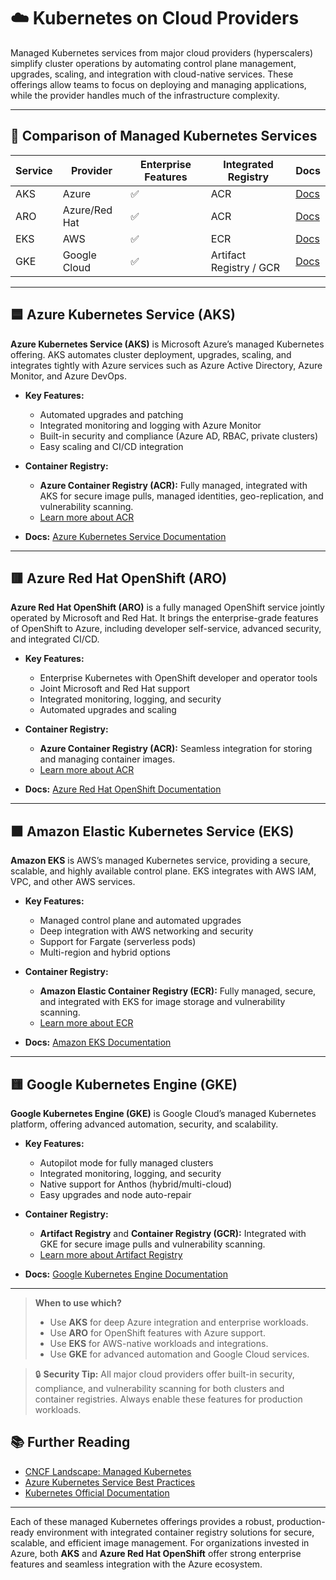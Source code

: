 # ☁️ Kubernetes on Cloud Providers

Managed Kubernetes services from major cloud providers (hyperscalers) simplify cluster operations by automating control plane management, upgrades, scaling, and integration with cloud-native services. These offerings allow teams to focus on deploying and managing applications, while the provider handles much of the infrastructure complexity.

---

## 🔎 Comparison of Managed Kubernetes Services

| Service      | Provider         | Enterprise Features | Integrated Registry         | Docs                                                                 |
|--------------|-----------------|---------------------|----------------------------|----------------------------------------------------------------------|
| AKS          | Azure           | ✅                  | ACR                        | [Docs](https://learn.microsoft.com/en-us/azure/aks/)                 |
| ARO          | Azure/Red Hat   | ✅                  | ACR                        | [Docs](https://learn.microsoft.com/en-us/azure/openshift/)           |
| EKS          | AWS             | ✅                  | ECR                        | [Docs](https://docs.aws.amazon.com/eks/)                             |
| GKE          | Google Cloud    | ✅                  | Artifact Registry / GCR    | [Docs](https://cloud.google.com/kubernetes-engine/docs)              |

---

## 🟦 Azure Kubernetes Service (AKS)

**Azure Kubernetes Service (AKS)** is Microsoft Azure’s managed Kubernetes offering. AKS automates cluster deployment, upgrades, scaling, and integrates tightly with Azure services such as Azure Active Directory, Azure Monitor, and Azure DevOps.

- **Key Features:**
  - Automated upgrades and patching
  - Integrated monitoring and logging with Azure Monitor
  - Built-in security and compliance (Azure AD, RBAC, private clusters)
  - Easy scaling and CI/CD integration

- **Container Registry:**  
  - **Azure Container Registry (ACR):** Fully managed, integrated with AKS for secure image pulls, managed identities, geo-replication, and vulnerability scanning.
  - [Learn more about ACR](https://learn.microsoft.com/en-us/azure/container-registry/)

- **Docs:** [Azure Kubernetes Service Documentation](https://learn.microsoft.com/en-us/azure/aks/)

---

## 🟥 Azure Red Hat OpenShift (ARO)

**Azure Red Hat OpenShift (ARO)** is a fully managed OpenShift service jointly operated by Microsoft and Red Hat. It brings the enterprise-grade features of OpenShift to Azure, including developer self-service, advanced security, and integrated CI/CD.

- **Key Features:**
  - Enterprise Kubernetes with OpenShift developer and operator tools
  - Joint Microsoft and Red Hat support
  - Integrated monitoring, logging, and security
  - Automated upgrades and scaling

- **Container Registry:**  
  - **Azure Container Registry (ACR):** Seamless integration for storing and managing container images.
  - [Learn more about ACR](https://learn.microsoft.com/en-us/azure/container-registry/)

- **Docs:** [Azure Red Hat OpenShift Documentation](https://learn.microsoft.com/en-us/azure/openshift/)

---

## 🟧 Amazon Elastic Kubernetes Service (EKS)

**Amazon EKS** is AWS’s managed Kubernetes service, providing a secure, scalable, and highly available control plane. EKS integrates with AWS IAM, VPC, and other AWS services.

- **Key Features:**
  - Managed control plane and automated upgrades
  - Deep integration with AWS networking and security
  - Support for Fargate (serverless pods)
  - Multi-region and hybrid options

- **Container Registry:**  
  - **Amazon Elastic Container Registry (ECR):** Fully managed, secure, and integrated with EKS for image storage and vulnerability scanning.
  - [Learn more about ECR](https://docs.aws.amazon.com/AmazonECR/latest/userguide/what-is-ecr.html)

- **Docs:** [Amazon EKS Documentation](https://docs.aws.amazon.com/eks/)

---

## 🟨 Google Kubernetes Engine (GKE)

**Google Kubernetes Engine (GKE)** is Google Cloud’s managed Kubernetes platform, offering advanced automation, security, and scalability.

- **Key Features:**
  - Autopilot mode for fully managed clusters
  - Integrated monitoring, logging, and security
  - Native support for Anthos (hybrid/multi-cloud)
  - Easy upgrades and node auto-repair

- **Container Registry:**  
  - **Artifact Registry** and **Container Registry (GCR):** Integrated with GKE for secure image pulls and vulnerability scanning.
  - [Learn more about Artifact Registry](https://cloud.google.com/artifact-registry/docs/containers)

- **Docs:** [Google Kubernetes Engine Documentation](https://cloud.google.com/kubernetes-engine/docs)

---

> **When to use which?**  
> - Use **AKS** for deep Azure integration and enterprise workloads.  
> - Use **ARO** for OpenShift features with Azure support.  
> - Use **EKS** for AWS-native workloads and integrations.  
> - Use **GKE** for advanced automation and Google Cloud services.

> 🔒 **Security Tip:** All major cloud providers offer built-in security, compliance, and vulnerability scanning for both clusters and container registries. Always enable these features for production workloads.

## 📚 Further Reading

- [CNCF Landscape: Managed Kubernetes](https://landscape.cncf.io/?category=platform&format=card-mode&grouping=category)
- [Azure Kubernetes Service Best Practices](https://learn.microsoft.com/en-us/azure/aks/best-practices)
- [Kubernetes Official Documentation](https://kubernetes.io/docs/)

---

Each of these managed Kubernetes offerings provides a robust, production-ready environment with integrated container registry solutions for secure, scalable, and efficient image management. For organizations invested in Azure, both **AKS** and **Azure Red Hat OpenShift** offer strong enterprise features and seamless integration with the Azure ecosystem.